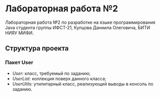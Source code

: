 # Лабораторная работа №2
Лабораторная работа №2 по разработке на языке программирования Java студента группы ИФСТ-21, Купцова Даниила Олеговича, БИТИ НИЯУ МИФИ.
## Структура проекта
### Пакет User
- _User_: класс, требуемый по заданию;
- _UserList_: коллекция поверх данного класса;
- _UserUtils_: утилитарный класс, реализующий выводы в консоль по заданию.
